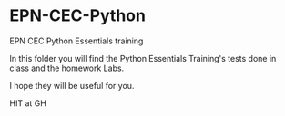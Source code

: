 # EPN-CEC-Python
EPN CEC Python Essentials training

In this folder you will find the Python Essentials Training's tests done in class and the homework Labs.

I hope they will be useful for you.

HIT at GH
